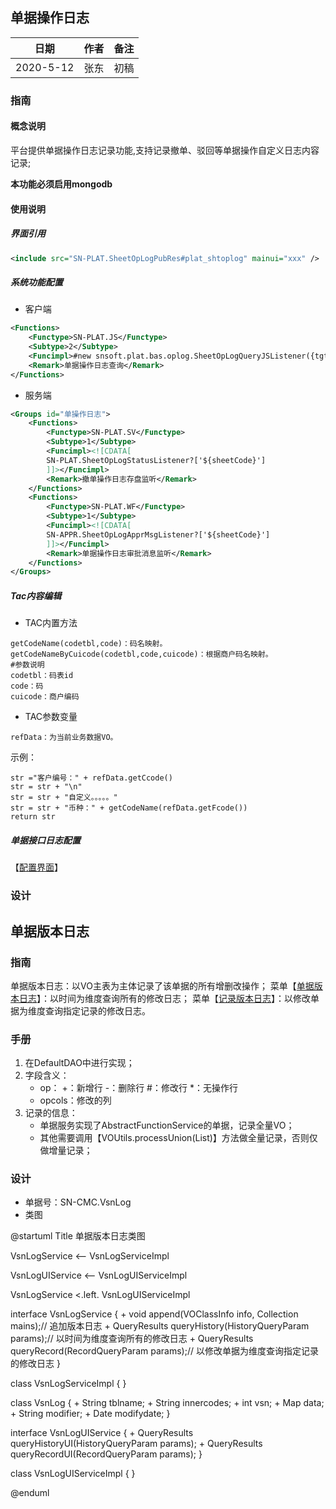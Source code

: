 ## 单据操作日志

|日期|作者|备注|
|------|------|------|
|2020-5-12|张东|初稿|


### 指南
#### 概念说明

平台提供单据操作日志记录功能,支持记录撤单、驳回等单据操作自定义日志内容记录;

**本功能必须启用mongodb**

#### 使用说明

##### 界面引用

```xml
<include src="SN-PLAT.SheetOpLogPubRes#plat_shtoplog" mainui="xxx" />
```

##### 系统功能配置

* 客户端

```xml
<Functions>
    <Functype>SN-PLAT.JS</Functype>
    <Subtype>2</Subtype>
    <Funcimpl>#new snsoft.plat.bas.oplog.SheetOpLogQueryJSListener({tgtUINames:["plat_shtoplog"],sheetCode:"XXX"})</Funcimpl>
    <Remark>单据操作日志查询</Remark>
</Functions>
```

* 服务端

```xml
<Groups id="单操作日志">
    <Functions>
        <Functype>SN-PLAT.SV</Functype>
        <Subtype>1</Subtype>
        <Funcimpl><![CDATA[
        SN-PLAT.SheetOpLogStatusListener?['${sheetCode}']
        ]]></Funcimpl>
        <Remark>撤单操作日志存盘监听</Remark>
    </Functions>
    <Functions>
        <Functype>SN-PLAT.WF</Functype>
        <Subtype>1</Subtype>
        <Funcimpl><![CDATA[
        SN-APPR.SheetOpLogApprMsgListener?['${sheetCode}']
        ]]></Funcimpl>
        <Remark>单据操作日志审批消息监听</Remark>
    </Functions>
</Groups>
```

##### Tac内容编辑

* TAC内置方法
```properties
getCodeName(codetbl,code)：码名映射。
getCodeNameByCuicode(codetbl,code,cuicode)：根据商户码名映射。
#参数说明
codetbl：码表id
code：码
cuicode：商户编码
```

* TAC参数变量
```properties
refData：为当前业务数据VO。
```

示例：
```properties
str ="客户编号：" + refData.getCcode()
str = str + "\n"
str = str + "自定义。。。。。"
str = str + "币种：" + getCodeName(refData.getFcode())
return str
```

##### 单据接口日志配置
【[配置界面](uiinvoke/00/zh_CN/theme0/SN-PLAT.SheetOpLogDef.html)】


### 设计

## 单据版本日志

### 指南

单据版本日志：以VO主表为主体记录了该单据的所有增删改操作；
菜单【[单据版本日志](uiinvoke/DEV_ORCL/zh_CN/theme0/90.Logger.VsnHistory.html)】：以时间为维度查询所有的修改日志；
菜单【[记录版本日志](uiinvoke/DEV_ORCL/zh_CN/theme0/90.Logger.VsnRecord.html)】：以修改单据为维度查询指定记录的修改日志。

### 手册

1. 在DefaultDAO中进行实现；
2. 字段含义：
	* op：
		+：新增行
		-：删除行
		#：修改行
		*：无操作行
	* opcols：修改的列
3. 记录的信息：
	* 单据服务实现了AbstractFunctionService的单据，记录全量VO；
	* 其他需要调用【VOUtils.processUnion(List<VO>)】方法做全量记录，否则仅做增量记录；

### 设计

* 单据号：SN-CMC.VsnLog
* 类图

@startuml
Title 单据版本日志类图

VsnLogService <-- VsnLogServiceImpl

VsnLogUIService <-- VsnLogUIServiceImpl

VsnLogService <.left. VsnLogUIServiceImpl

interface VsnLogService {
	+ void append(VOClassInfo info, Collection<VO> mains);// 追加版本日志
	+ QueryResults<VsnLog> queryHistory(HistoryQueryParam params);// 以时间为维度查询所有的修改日志
	+ QueryResults<VsnLog> queryRecord(RecordQueryParam params);// 以修改单据为维度查询指定记录的修改日志
}

class VsnLogServiceImpl {
}

class VsnLog {
	+ String tblname;
	+ String innercodes;
	+ int    vsn;
	+ Map    data;
	+ String modifier;
	+ Date   modifydate;
}

interface VsnLogUIService {
	+ QueryResults<VsnLog> queryHistoryUI(HistoryQueryParam params);
	+ QueryResults<VsnLog> queryRecordUI(RecordQueryParam params);
}

class VsnLogUIServiceImpl {
}

@enduml